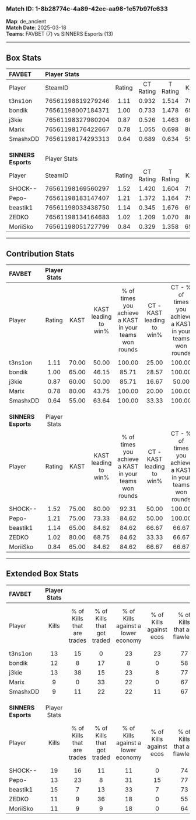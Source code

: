 ### Match ID: 1-8b28774c-4a89-42ec-aa98-1e57b97fc633  
**Map**: de_ancient  
**Match Date**: 2025-03-18  
**Teams**: FAVBET (7) vs SINNERS Esports (13)  

---  

## Box Stats  

| **FAVBET**          | Player Stats      |        |           |          |       |      |       |         |        |      |     |
| :- | :- | :-: | :-: | :-: | :-: | :-: | :-: | :-: | :-: | :-: | :-: |
| Player              | SteamID           | Rating | CT Rating | T Rating | KAST  | ADR  | Kills | Assists | Deaths | K/D  | HS% |
| t3ns1on             | 76561198819279246 |  1.11  |   0.932   |  1.514   | 70.00 | 66.3 |  13   |    1    |   9    | 1.44 | 15  |
| bondik              | 76561198007184371 |  1.00  |   0.733   |  1.478   | 65.00 | 77.9 |  12   |    4    |   12   | 1.00 | 66  |
| j3kie               | 76561198327980204 |  0.87  |   0.526   |  1.463   | 60.00 | 70.9 |  13   |    2    |   16   | 0.81 | 76  |
| Marix               | 76561198176422667 |  0.78  |   1.055   |  0.698   | 80.00 | 57.2 |   9   |    3    |   17   | 0.53 | 44  |
| SmashxDD            | 76561198174293313 |  0.64  |   0.689   |  0.634   | 55.00 | 57.3 |   9   |    1    |   15   | 0.60 | 55  |
|                     |                   |        |           |          |       |      |       |         |        |      |     |
|                     |                   |        |           |          |       |      |       |         |        |      |     |
|                     |                   |        |           |          |       |      |       |         |        |      |     |
| **SINNERS Esports** | Player Stats      |        |           |          |       |      |       |         |        |      |     |
| Player              | SteamID           | Rating | CT Rating | T Rating | KAST  | ADR  | Kills | Assists | Deaths | K/D  | HS% |
| SHOCK--             | 76561198169560297 |  1.52  |   1.420   |  1.604   | 75.00 | 89.1 |  19   |    3    |   8    | 2.38 | 73  |
| Pepo-               | 76561198183147407 |  1.21  |   1.372   |  1.164   | 75.00 | 86.2 |  13   |    6    |   10   | 1.30 | 23  |
| beastik1            | 76561198033438750 |  1.14  |   0.345   |  1.676   | 65.00 | 80.9 |  15   |    4    |   12   | 1.25 | 46  |
| ZEDKO               | 76561198134164683 |  1.02  |   1.209   |  1.070   | 80.00 | 54.5 |  11   |    3    |   11   | 1.00 | 81  |
| MoriiSko            | 76561198051727799 |  0.84  |   0.329   |  1.358   | 65.00 | 61.5 |  11   |    6    |   15   | 0.73 | 63  |
---  

## Contribution Stats  

| **FAVBET**          | Player Stats |       |                      |                                                        |                           |                                                             |                          |                                                            |
| :- | :-: | :-: | :-: | :-: | :-: | :-: | :-: | :-: |
| Player              |    Rating    | KAST  | KAST leading to win% | % of times you achieve a KAST in your teams won rounds | CT - KAST leading to win% | CT - % of times you achieve a KAST in your teams won rounds | T - KAST leading to win% | T - % of times you achieve a KAST in your teams won rounds |
| t3ns1on             |     1.11     | 70.00 |        50.00         |                         100.00                         |           25.00           |                           100.00                            |          83.33           |                           100.00                           |
| bondik              |     1.00     | 65.00 |        46.15         |                         85.71                          |           28.57           |                           100.00                            |          66.67           |                           80.00                            |
| j3kie               |     0.87     | 60.00 |        50.00         |                         85.71                          |           16.67           |                            50.00                            |          83.33           |                           100.00                           |
| Marix               |     0.78     | 80.00 |        43.75         |                         100.00                         |           20.00           |                           100.00                            |          83.33           |                           100.00                           |
| SmashxDD            |     0.64     | 55.00 |        63.64         |                         100.00                         |           33.33           |                           100.00                            |          100.00          |                           100.00                           |
|                     |              |       |                      |                                                        |                           |                                                             |                          |                                                            |
|                     |              |       |                      |                                                        |                           |                                                             |                          |                                                            |
|                     |              |       |                      |                                                        |                           |                                                             |                          |                                                            |
| **SINNERS Esports** | Player Stats |       |                      |                                                        |                           |                                                             |                          |                                                            |
| Player              |    Rating    | KAST  | KAST leading to win% | % of times you achieve a KAST in your teams won rounds | CT - KAST leading to win% | CT - % of times you achieve a KAST in your teams won rounds | T - KAST leading to win% | T - % of times you achieve a KAST in your teams won rounds |
| SHOCK--             |     1.52     | 75.00 |        80.00         |                         92.31                          |           50.00           |                           100.00                            |          100.00          |                           90.00                            |
| Pepo-               |     1.21     | 75.00 |        73.33         |                         84.62                          |           50.00           |                           100.00                            |          88.89           |                           80.00                            |
| beastik1            |     1.14     | 65.00 |        84.62         |                         84.62                          |           66.67           |                            66.67                            |          90.00           |                           90.00                            |
| ZEDKO               |     1.02     | 80.00 |        68.75         |                         84.62                          |           33.33           |                            66.67                            |          90.00           |                           90.00                            |
| MoriiSko            |     0.84     | 65.00 |        84.62         |                         84.62                          |           66.67           |                            66.67                            |          90.00           |                           90.00                            |
---  

## Extended Box Stats  

| **FAVBET**          | Player Stats |                            |                            |                                    |                         |                              |                                 |        |                             |                                     |                          |                               |                            |
| :- | :-: | :-: | :-: | :-: | :-: | :-: | :-: | :-: | :-: | :-: | :-: | :-: | :-: |
| Player              |    Kills     | % of Kills that are trades | % of Kills that got traded | % of Kills against a lower economy | % of Kills against ecos | % of Kills that are flawless | % of Kills that are close duels | Deaths | % of Deaths that get traded | % of Deaths against a lower economy | % of Deaths against ecos | % of Deaths that are flawless | % of Deaths that are close |
| t3ns1on             |      13      |             15             |             0              |                 23                 |           23            |              77              |                0                |   9    |             22              |                  0                  |            0             |              100              |             0              |
| bondik              |      12      |             8              |             17             |                 8                  |            0            |              58              |               17                |   12   |              8              |                  8                  |            8             |              42               |             0              |
| j3kie               |      13      |             38             |             15             |                 23                 |            8            |              77              |                0                |   16   |              6              |                 19                  |            6             |              81               |             0              |
| Marix               |      9       |             0              |             33             |                 22                 |            0            |              67              |                0                |   17   |             29              |                 18                  |            6             |              59               |             12             |
| SmashxDD            |      9       |             11             |             22             |                 22                 |           11            |              67              |                0                |   15   |              7              |                 13                  |            7             |              73               |             0              |
|                     |              |                            |                            |                                    |                         |                              |                                 |        |                             |                                     |                          |                               |                            |
|                     |              |                            |                            |                                    |                         |                              |                                 |        |                             |                                     |                          |                               |                            |
|                     |              |                            |                            |                                    |                         |                              |                                 |        |                             |                                     |                          |                               |                            |
| **SINNERS Esports** | Player Stats |                            |                            |                                    |                         |                              |                                 |        |                             |                                     |                          |                               |                            |
| Player              |    Kills     | % of Kills that are trades | % of Kills that got traded | % of Kills against a lower economy | % of Kills against ecos | % of Kills that are flawless | % of Kills that are close duels | Deaths | % of Deaths that get traded | % of Deaths against a lower economy | % of Deaths against ecos | % of Deaths that are flawless | % of Deaths that are close |
| SHOCK--             |      19      |             16             |             11             |                 11                 |            0            |              74              |               11                |   8    |              0              |                 13                  |            13            |              75               |             0              |
| Pepo-               |      13      |             23             |             8              |                 31                 |           15            |              77              |                0                |   10   |             10              |                 10                  |            0             |              60               |             0              |
| beastik1            |      15      |             7              |             13             |                 33                 |            7            |              73              |                0                |   12   |              0              |                  8                  |            8             |              67               |             8              |
| ZEDKO               |      11      |             9              |             36             |                 18                 |            0            |              55              |                0                |   11   |             36              |                  0                  |            0             |              73               |             0              |
| MoriiSko            |      11      |             9              |             9              |                 18                 |            0            |              64              |                0                |   15   |             27              |                 20                  |            7             |              73               |             7              |
